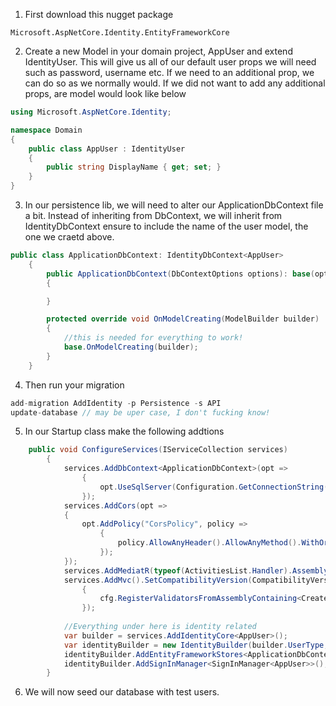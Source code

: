 1. First download this nugget package
```
Microsoft.AspNetCore.Identity.EntityFrameworkCore
```
2. Create a new Model in your domain project, AppUser and extend IdentityUser. This will give us all of our default user props we will
need such as password, username etc. If we need to an additional prop, we can do so as we normally would. If we did not want to 
add any additional props, are model would look like below
```cs
using Microsoft.AspNetCore.Identity;

namespace Domain
{
    public class AppUser : IdentityUser
    {
        public string DisplayName { get; set; }      
    }
}
```
3. In our persistence lib, we will need to alter our ApplicationDbContext file a bit. Instead of inheriting from DbContext, we will
inherit from IdentityDbContext<AppUser> ensure to include the name of the user model, the one we craetd above.
```cs
public class ApplicationDbContext: IdentityDbContext<AppUser>
    {
        public ApplicationDbContext(DbContextOptions options): base(options)
        {

        }

        protected override void OnModelCreating(ModelBuilder builder)
        {
            //this is needed for everything to work!
            base.OnModelCreating(builder);
        }
    }
```
4. Then run your migration
```cs
add-migration AddIdentity -p Persistence -s API
update-database // may be uper case, I don't fucking know!
```
5. In our Startup class make the following addtions
```cs
    public void ConfigureServices(IServiceCollection services)
        {
            services.AddDbContext<ApplicationDbContext>(opt =>
                {
                    opt.UseSqlServer(Configuration.GetConnectionString("DefaultConnection"));
                });
            services.AddCors(opt =>
            {
                opt.AddPolicy("CorsPolicy", policy =>
                    {
                        policy.AllowAnyHeader().AllowAnyMethod().WithOrigins("http://localhost:3000");
                    });
            });
            services.AddMediatR(typeof(ActivitiesList.Handler).Assembly);
            services.AddMvc().SetCompatibilityVersion(CompatibilityVersion.Version_2_2).AddFluentValidation(cfg =>
                {
                    cfg.RegisterValidatorsFromAssemblyContaining<CreateActivity>();
                });
                
            //Everything under here is identity related   
            var builder = services.AddIdentityCore<AppUser>();
            var identityBuilder = new IdentityBuilder(builder.UserType, builder.Services);
            identityBuilder.AddEntityFrameworkStores<ApplicationDbContext>();
            identityBuilder.AddSignInManager<SignInManager<AppUser>>();
        }
```
6. We will now seed our database with test users. 
```cs

```
